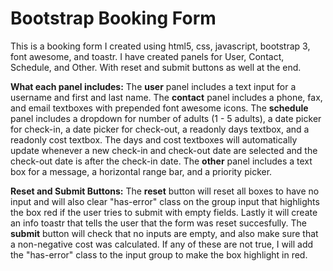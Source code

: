 # Bootstrap Booking Form
This is a booking form I created using html5, css, javascript, bootstrap 3, font awesome, and toastr. I have created panels for User, Contact, Schedule, and Other. With reset and submit buttons as well at the end. 

**What each panel includes:**
The **user** panel includes a text input for a username and first and last name. 
The **contact** panel includes a phone, fax, and email textboxes with prepended font awesome icons. 
The **schedule** panel includes a dropdown for number of adults (1 - 5 adults), a date picker for check-in, a date picker for check-out, a readonly days textbox, and a readonly cost textbox. The days and cost textboxes will automatically update whenever a new check-in and check-out date are selected and the check-out date is after the check-in date. 
The **other** panel includes a text box for a message, a horizontal range bar, and a priority picker. 

**Reset and Submit Buttons:**
The **reset** button will reset all boxes to have no input and will also clear "has-error" class on the group input that highlights the box red if the user tries to submit with empty fields. Lastly it will create an info toastr that tells the user that the form was reset succesfully. 
The **submit** button will check that no inputs are empty, and also make sure that a non-negative cost was calculated. If any of these are not true, I will add the "has-error" class to the input group to make the box highlight in red.

